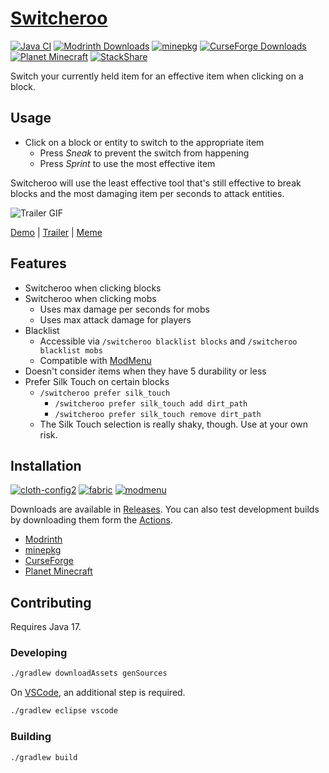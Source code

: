 # [Switcheroo](https://github.com/NatoBoram/switcheroo/)

[![Java CI](https://github.com/NatoBoram/switcheroo/actions/workflows/gradle.yaml/badge.svg)](https://github.com/NatoBoram/switcheroo/actions/workflows/gradle.yaml)
[![Modrinth Downloads](https://img.shields.io/badge/dynamic/json?color=1bd96a&label=Modrinth&query=downloads&suffix=%20downloads&url=https%3A%2F%2Fapi.modrinth.com%2Fv2%2Fproject%2Fwq6HaMZG)](https://modrinth.com/mod/switcheroo)
[![minepkg](https://img.shields.io/badge/dynamic/json?color=ff9800&label=minepkg&query=stats.totalDownloads&suffix=%20downloads&url=https%3A%2F%2Fapi.preview.minepkg.io%2Fv1%2Fprojects%2Fswitcheroo)](https://preview.minepkg.io/projects/switcheroo)
[![CurseForge Downloads](https://img.shields.io/badge/dynamic/json?color=f16436&label=CurseForge&query=downloads.total&suffix=%20downloads&url=https%3A%2F%2Fapi.cfwidget.com%2F441128)](https://www.curseforge.com/minecraft/mc-mods/switcheroo)
[![Planet Minecraft](https://img.shields.io/badge/Planet%20Minecraft-download-3366cc)](https://www.planetminecraft.com/mod/switcheroo-5459816/)
[![StackShare](https://img.shields.io/badge/tech-stack-0690fa.svg?style=flat)](https://stackshare.io/NatoBoram/switcheroo)

Switch your currently held item for an effective item when clicking on a block.

## Usage

- Click on a block or entity to switch to the appropriate item
  - Press _Sneak_ to prevent the switch from happening
  - Press _Sprint_ to use the most effective item

Switcheroo will use the least effective tool that's still effective to break blocks and the most damaging item per seconds
to attack entities.

![Trailer GIF](https://github.com/NatoBoram/switcheroo/assets/10495562/2a2b7471-272d-43b8-98a2-fca5f7291289)

[Demo](https://www.youtube.com/watch?v=JnvHyhDPlpY) | [Trailer](https://www.youtube.com/watch?v=SpE6-4D1x28) | [Meme](https://www.youtube.com/watch?v=2Wm2cTkdJzk)

## Features

- Switcheroo when clicking blocks
- Switcheroo when clicking mobs
  - Uses max damage per seconds for mobs
  - Uses max attack damage for players
- Blacklist
  - Accessible via `/switcheroo blacklist blocks` and `/switcheroo blacklist mobs`
  - Compatible with [ModMenu](https://github.com/TerraformersMC/ModMenu)
- Doesn't consider items when they have 5 durability or less
- Prefer Silk Touch on certain blocks
  - `/switcheroo prefer silk_touch`
    - `/switcheroo prefer silk_touch add dirt_path`
    - `/switcheroo prefer silk_touch remove dirt_path`
  - The Silk Touch selection is really shaky, though. Use at your own risk.

## Installation

[![cloth-config2](https://img.shields.io/badge/Cloth%20Config%20API-11.0.98-9cff55)](https://github.com/shedaniel/cloth-config)
[![fabric](https://img.shields.io/badge/Fabric%20API-0.83.0-dbd0b4)](https://github.com/FabricMC/fabric)
[![modmenu](https://img.shields.io/badge/Mod%20Menu-7.0.0-134bff)](https://github.com/TerraformersMC/ModMenu)

Downloads are available in [Releases](https://github.com/NatoBoram/switcheroo/releases). You can also test
development builds by downloading them form the [Actions](https://github.com/NatoBoram/switcheroo/actions).

- [Modrinth](https://modrinth.com/mod/switcheroo)
- [minepkg](https://preview.minepkg.io/projects/switcheroo)
- [CurseForge](https://www.curseforge.com/minecraft/mc-mods/switcheroo)
- [Planet Minecraft](https://www.planetminecraft.com/mod/switcheroo-5459816)

## Contributing

Requires Java 17.

### Developing

```bash
./gradlew downloadAssets genSources
```

On [VSCode](https://code.visualstudio.com), an additional step is required.

```bash
./gradlew eclipse vscode
```

### Building

```bash
./gradlew build
```
